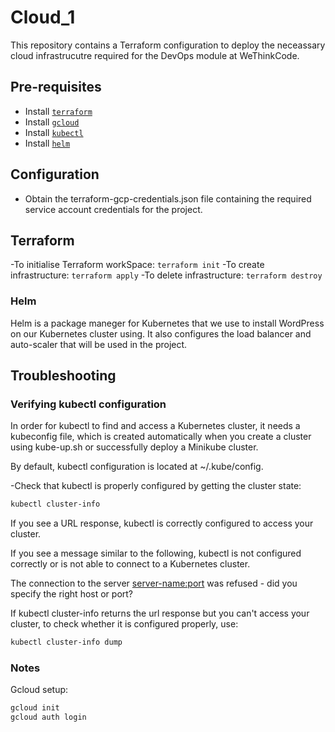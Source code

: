 # Cloud_1
This repository contains a Terraform configuration to deploy the neceassary cloud infrastrucutre required for the DevOps module at WeThinkCode.

## Pre-requisites
- Install [`terraform`](https://learn.hashicorp.com/tutorials/terraform/install-cli)
- Install [`gcloud`](https://cloud.google.com/sdk/docs/install)
- Install [`kubectl`](https://kubernetes.io/docs/tasks/tools/install-kubectl/)
- Install [`helm`](https://helm.sh/)

## Configuration
- Obtain the terraform-gcp-credentials.json file containing the required service account credentials for the project.

## Terraform
-To initialise Terraform workSpace: `terraform init`
-To create infrastructure: `terraform apply`
-To delete infrastructure: `terraform destroy`

### Helm
Helm is a package maneger for Kubernetes that we use to install WordPress on our Kubernetes cluster using. It also configures the load balancer and auto-scaler that will be used in the project.


## Troubleshooting

### Verifying kubectl configuration

In order for kubectl to find and access a Kubernetes cluster, it needs a kubeconfig file, which is created automatically when you create a cluster using kube-up.sh or successfully deploy a Minikube cluster.

By default, kubectl configuration is located at ~/.kube/config.

-Check that kubectl is properly configured by getting the cluster state:
```bash
kubectl cluster-info
```

If you see a URL response, kubectl is correctly configured to access your cluster.

If you see a message similar to the following, kubectl is not configured correctly or is not able to connect to a Kubernetes cluster.

The connection to the server <server-name:port> was refused - did you specify the right host or port?

If kubectl cluster-info returns the url response but you can't access your cluster, to check whether it is configured properly, use:
```bash
kubectl cluster-info dump
```

### Notes

Gcloud setup:
```bash
gcloud init
gcloud auth login
```

